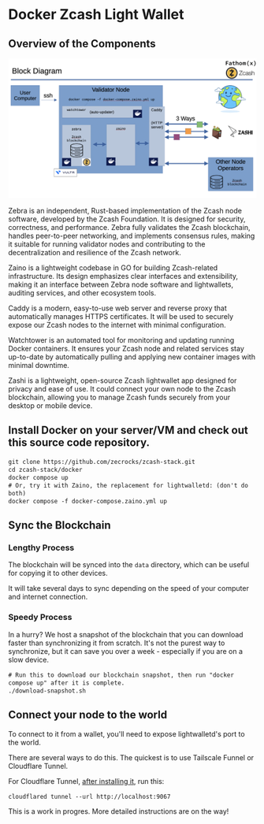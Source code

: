 # Docker Zcash Light Wallet

## Overview of the Components
![Block diagram ](block_diagram2.png)

Zebra is an independent, Rust-based implementation of the Zcash node software, developed by the Zcash Foundation. It is designed for security, correctness, and performance. Zebra fully validates the Zcash blockchain, handles peer-to-peer networking, and implements consensus rules, making it suitable for running validator nodes and contributing to the decentralization and resilience of the Zcash network.

Zaino is a lightweight codebase in GO for building Zcash-related infrastructure. Its design emphasizes clear interfaces and extensibility, making it an interface between Zebra node software and lightwallets, auditing services, and other ecosystem tools.

Caddy is a modern, easy-to-use web server and reverse proxy that automatically manages HTTPS certificates. It will be used to securely expose our Zcash nodes to the internet with minimal configuration.

Watchtower is an automated tool for monitoring and updating running Docker containers. It ensures your Zcash node and related services stay up-to-date by automatically pulling and applying new container images with minimal downtime.

Zashi is a lightweight, open-source Zcash lightwallet app designed for privacy and ease of use. It could connect your own node to the Zcash blockchain, allowing you to manage Zcash funds securely from your desktop or mobile device.

## Install Docker on your server/VM and check out this source code repository.

```
git clone https://github.com/zecrocks/zcash-stack.git
cd zcash-stack/docker
docker compose up
# Or, try it with Zaino, the replacement for lightwalletd: (don't do both)
docker compose -f docker-compose.zaino.yml up
```

## Sync the Blockchain
### Lengthy Process
The blockchain will be synced into the ```data``` directory, which can be useful for copying it to other devices.

It will take several days to sync depending on the speed of your computer and internet connection.

### Speedy Process
In a hurry? We host a snapshot of the blockchain that you can download faster than synchronizing it from scratch. It's not the purest way to synchronize, but it can save you over a week - especially if you are on a slow device.

```
# Run this to download our blockchain snapshot, then run "docker compose up" after it is complete.
./download-snapshot.sh
```
## Connect your node to the world
To connect to it from a wallet, you'll need to expose lightwalletd's port to the world.

There are several ways to do this. The quickest is to use Tailscale Funnel or Cloudflare Tunnel.

For Cloudflare Tunnel, [after installing it](https://developers.cloudflare.com/cloudflare-one/connections/connect-networks/downloads/), run this:

```
cloudflared tunnel --url http://localhost:9067
```

This is a work in progres. More detailed instructions are on the way!
